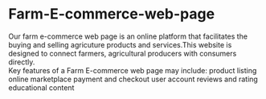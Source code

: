 # Farm-E-commerce-web-page
Our farm e-commerce web page is an online platform that facilitates the buying and selling agricuture products and services.This website is designed to connect farmers, agricultural producers with consumers directly.  
Key features of a Farm E-commerce web page may include:
product listing
online marketplace
payment and checkout
user account
reviews and rating
educational content
